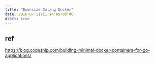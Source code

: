 ```yaml
---
title: "Downsize Golang Docker"
date: 2018-07-11T11:14:09+08:00
draft: true
---
```


## ref
<https://blog.codeship.com/building-minimal-docker-containers-for-go-applications/>
